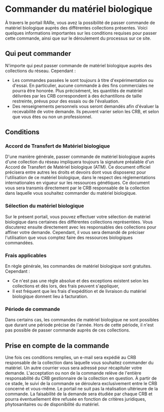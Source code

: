 # Commander du matériel biologique

À travers le portail RARe, vous avez la possibilité de passer commande de matériel biologique auprès des différentes collections présentes. Voici quelques informations importantes sur les conditions requises pour passer cette commande, ainsi que sur le déroulement du processus sur ce site.

## Qui peut commander

N'importe qui peut passer commande de matériel biologique auprès des collections du réseau. Cependant&nbsp;:

- Les commandes passées le sont toujours à titre d'expérimentation ou d'essai. En particulier, aucune commande à des fins commerciales ne pourra être honorée. Plus précisément, les quantités de matériel délivrées par les CRB correspondent à des échantillons de taille restreinte, prévus pour des essais ou de l'évaluation.
- Des renseignements personnels vous seront demandés afin d'évaluer la recevabilité de votre demande. Ils peuvent varier selon les CRB, et selon que vous êtes ou non un professionnel.

## Conditions

### Accord de Transfert de Matériel biologique

D'une manière générale, passer commande de matériel biologique auprès d'une collection du réseau impliquera toujours la signature préalable d'un Accord de Transfert de Matériel biologique (ATM). Ce document officiel précisera entre autres les droits et devoirs dont vous disposerez pour l'utilisation de ce matériel biologique, dans le respect des réglementations internationales en vigueur sur les ressources génétiques. Ce document vous sera transmis directement par le CRB responsable de la collection dans laquelle vous souhaitez commander du matériel biologique.

### Sélection du matériel biologique

Sur le présent portail, vous pouvez effectuer votre sélection de matériel biologique dans certaines des différentes collections représentées. Vous discuterez ensuite directement avec les responsables des collections pour affiner votre demande. Cependant, il vous sera demandé de préciser l'utilisation que vous comptez faire des ressources biologiques commandées.

### Frais applicables

En règle générale, les commandes de matériel biologique sont gratuites. Cependant&nbsp;:

- Ce n'est pas une règle absolue et des exceptions existent selon les collections et dès lors, des frais peuvent s'appliquer,
- Il est fréquent que les frais d'expédition et de livraison du matériel biologique donnent lieu à facturation.

### Période de commande

Dans certains cas, les commandes de matériel biologique ne sont possibles que durant une période précise de l'année. Hors de cette période, il n'est pas possible de passer commande auprès de ces collections.

## Prise en compte de la commande

Une fois ces conditions remplies, un e-mail sera expédié au CRB responsable de la collection dans laquelle vous souhaitez commander du matériel. Un autre courrier vous sera adressé pour récapituler votre demande. L'acceptation ou non de la commande relève de l'entière responsabilité du CRB gestionnaire de la collection en question. À partir de ce stade, le suivi de la commande se déroulera exclusivement entre le CRB concerné et vous-même. Le portail ne suit pas la réalisation ultérieure de la commande. La faisabilité de la demande sera étudiée par chaque CRB et pourra éventuellement être refusée en fonction de critères juridiques, phytosanitaires ou de disponibilité du matériel.
